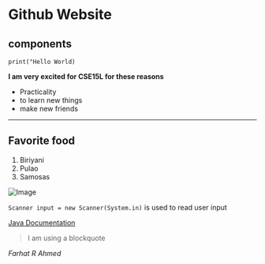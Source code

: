 # Github Website 

## components

```
print("Hello World)
```

__I am very excited for CSE15L for these reasons__

* Practicality
* to learn new things
* make new friends

---

## Favorite food

1. Biriyani
2. Pulao
3. Samosas

![Image](http://url/a.png)

`Scanner input = new Scanner(System.in)` is used to read user input



[Java Documentation](https://docs.oracle.com/en/java/)

> I am using a blockquote


*Farhat R Ahmed*
